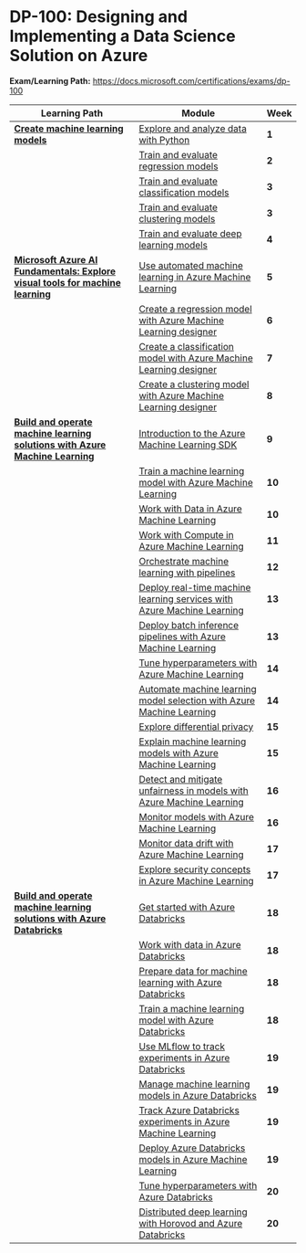 # DP-100: Designing and Implementing a Data Science Solution on Azure

**Exam/Learning Path:** https://docs.microsoft.com/certifications/exams/dp-100

| **Learning Path** | **Module** | **Week** |
|-|-|-|
|**[Create machine learning models](https://docs.microsoft.com/learn/paths/create-machine-learn-models/)**| [Explore and analyze data with Python](https://docs.microsoft.com/learn/modules/explore-analyze-data-with-python/) | **1** 
| | [Train and evaluate regression models](https://docs.microsoft.com/learn/modules/train-evaluate-regression-models/) | **2** 
| | [Train and evaluate classification models](https://docs.microsoft.com/learn/modules/train-evaluate-classification-models/) | **3** 
| | [Train and evaluate clustering models](https://docs.microsoft.com/learn/modules/train-evaluate-cluster-models/) | **3** 
| | [Train and evaluate deep learning models](https://docs.microsoft.com/learn/modules/train-evaluate-deep-learn-models/) | **4** 
|**[Microsoft Azure AI Fundamentals: Explore visual tools for machine learning](https://docs.microsoft.com/learn/paths/create-no-code-predictive-models-azure-machine-learning/)**| [Use automated machine learning in Azure Machine Learning](https://docs.microsoft.com/learn/modules/use-automated-machine-learning/) | **5** 
| | [Create a regression model with Azure Machine Learning designer](https://docs.microsoft.com/learn/modules/create-regression-model-azure-machine-learning-designer/) | **6** 
| | [Create a classification model with Azure Machine Learning designer](https://docs.microsoft.com/learn/modules/create-classification-model-azure-machine-learning-designer/) | **7** 
| | [Create a clustering model with Azure Machine Learning designer](https://docs.microsoft.com/learn/modules/create-clustering-model-azure-machine-learning-designer/) | **8** 
|**[Build and operate machine learning solutions with Azure Machine Learning](https://docs.microsoft.com/learn/paths/build-ai-solutions-with-azure-ml-service/)**| [Introduction to the Azure Machine Learning SDK](https://docs.microsoft.com/learn/modules/intro-to-azure-machine-learning-service/) | **9** 
| | [Train a machine learning model with Azure Machine Learning](https://docs.microsoft.com/learn/modules/train-local-model-with-azure-mls/) | **10** 
| | [Work with Data in Azure Machine Learning](https://docs.microsoft.com/learn/modules/work-with-data-in-aml/) | **10** 
| | [Work with Compute in Azure Machine Learning](https://docs.microsoft.com/learn/modules/use-compute-contexts-in-aml/) | **11** 
| | [Orchestrate machine learning with pipelines](https://docs.microsoft.com/learn/modules/create-pipelines-in-aml/) | **12** 
| | [Deploy real-time machine learning services with Azure Machine Learning](https://docs.microsoft.com/learn/modules/register-and-deploy-model-with-amls/) | **13** 
| | [Deploy batch inference pipelines with Azure Machine Learning](https://docs.microsoft.com/learn/modules/deploy-batch-inference-pipelines-with-azure-machine-learning/) | **13** 
| | [Tune hyperparameters with Azure Machine Learning](https://docs.microsoft.com/learn/modules/tune-hyperparameters-with-azure-machine-learning/) | **14** 
| | [Automate machine learning model selection with Azure Machine Learning](https://docs.microsoft.com/learn/modules/automate-model-selection-with-azure-automl/) | **14** 
| | [Explore differential privacy](https://docs.microsoft.com/learn/modules/explore-differential-privacy/) | **15** 
| | [Explain machine learning models with Azure Machine Learning](https://docs.microsoft.com/learn/modules/explain-machine-learning-models-with-azure-machine-learning/) | **15** 
| | [Detect and mitigate unfairness in models with Azure Machine Learning](https://docs.microsoft.com/learn/modules/detect-mitigate-unfairness-models-with-azure-machine-learning/) | **16** 
| | [Monitor models with Azure Machine Learning](https://docs.microsoft.com/learn/modules/monitor-models-with-azure-machine-learning/) | **16** 
| | [Monitor data drift with Azure Machine Learning](https://docs.microsoft.com/learn/modules/monitor-data-drift-with-azure-machine-learning/) | **17** 
| | [Explore security concepts in Azure Machine Learning](https://docs.microsoft.com/learn/modules/azure-machine-learning-security/) | **17** 
|**[Build and operate machine learning solutions with Azure Databricks](https://docs.microsoft.com/learn/paths/build-operate-machine-learning-solutions-azure-databricks/)**| [Get started with Azure Databricks](https://docs.microsoft.com/learn/modules/get-started-azure-databricks/) | **18** 
| | [Work with data in Azure Databricks](https://docs.microsoft.com/learn/modules/work-data-azure-databricks/) | **18** 
| | [Prepare data for machine learning with Azure Databricks](https://docs.microsoft.com/learn/modules/prepare-data-for-machine-learning-azure-databricks/) | **18** 
| | [Train a machine learning model with Azure Databricks](https://docs.microsoft.com/learn/modules/train-machine-learning-model-azure-databricks/) | **18** 
| | [Use MLflow to track experiments in Azure Databricks](https://docs.microsoft.com/learn/modules/use-mlflow-to-track-experiments-azure-databricks/) | **19** 
| | [Manage machine learning models in Azure Databricks](https://docs.microsoft.com/learn/modules/manage-machine-learning-models-azure-databricks/) | **19** 
| | [Track Azure Databricks experiments in Azure Machine Learning](https://docs.microsoft.com/learn/modules/track-azure-databricks-experiments-azure-machine-learning/) | **19** 
| | [Deploy Azure Databricks models in Azure Machine Learning](https://docs.microsoft.com/learn/modules/deploy-azure-databricks-models-azure-machine-learning/) | **19** 
| | [Tune hyperparameters with Azure Databricks](https://docs.microsoft.com/learn/modules/tune-hyperparameters-azure-databricks/) | **20** 
| | [Distributed deep learning with Horovod and Azure Databricks](https://docs.microsoft.com/learn/modules/distributed-deep-learning-horovod-azure-databricks/) | **20** 
